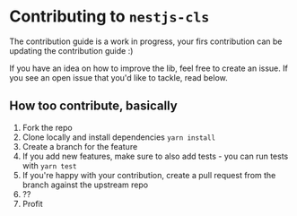 # Contributing to `nestjs-cls`

The contribution guide is a work in progress, your firs contribution can be updating the contribution guide :)

If you have an idea on how to improve the lib, feel free to create an issue. If you see an open issue that you'd like to tackle, read below.

## How too contribute, basically

1. Fork the repo
2. Clone locally and install dependencies `yarn install`
3. Create a branch for the feature
4. If you add new features, make sure to also add tests - you can run tests with `yarn test`
5. If you're happy with your contribution, create a pull request from the branch against the upstream repo
6. ??
7. Profit
